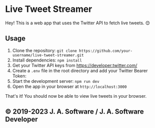 # Live Tweet Streamer

Hey! This is a web app that uses the Twitter API to fetch live tweets. 😊

## Usage

1. Clone the repository: `git clone https://github.com/your-username/live-tweet-streamer.git`
2. Install dependencies: `npm install`
3. Get your Twitter API keys from https://developer.twitter.com/
4. Create a `.env` file in the root directory and add your Twitter Bearer Token:
5. Start the development server: `npm run dev`
6. Open the app in your browser at `http://localhost:3000`

That's it! You should now be able to view live tweets in your browser.

## © 2019-2023 J. A. Software / J. A. Software Developer
